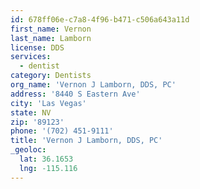 ```yaml
---
id: 678ff06e-c7a8-4f96-b471-c506a643a11d
first_name: Vernon
last_name: Lamborn
license: DDS
services:
  - dentist
category: Dentists
org_name: 'Vernon J Lamborn, DDS, PC'
address: '8440 S Eastern Ave'
city: 'Las Vegas'
state: NV
zip: '89123'
phone: '(702) 451-9111'
title: 'Vernon J Lamborn, DDS, PC'
_geoloc:
  lat: 36.1653
  lng: -115.116
---
```

